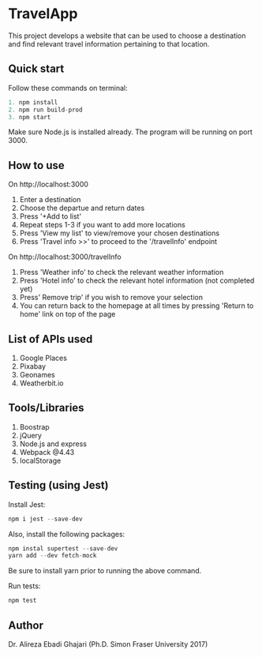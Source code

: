 # TravelApp
This project develops a website that can be used to choose a destination and find relevant travel information pertaining to that
location.

## Quick start
Follow these commands on terminal:
```java
1. npm install
2. npm run build-prod
3. npm start
```
Make sure Node.js is installed already. The program will be running on port 3000.

## How to use
On http://localhost:3000
1. Enter a destination
2. Choose the departue and return dates
3. Press '+Add to list'
4. Repeat steps 1-3 if you want to add more locations
5. Press 'View my list' to view/remove your chosen destinations
6. Press 'Travel info >>' to proceed to the '/travelInfo' endpoint

On http://localhost:3000/travelInfo
1. Press 'Weather info' to check the relevant weather information
2. Press 'Hotel info' to check the relevant hotel information (not completed yet)
3. Press' Remove trip' if you wish to remove your selection
4. You can return back to the homepage at all times by pressing 'Return to home' link on top of the page

## List of APIs used
1. Google Places
2. Pixabay
3. Geonames
4. Weatherbit.io

## Tools/Libraries

1. Boostrap
2. jQuery
3. Node.js and express
4. Webpack @4.43
5. localStorage

## Testing (using Jest)
Install Jest:
```python
npm i jest --save-dev
```
Also, install the following packages:
```python
npm instal supertest --save-dev
yarn add --dev fetch-mock
```
Be sure to install yarn prior to running the above command.

Run tests:
```python
npm test
```

## Author
Dr. Alireza Ebadi Ghajari (Ph.D. Simon Fraser University 2017)

